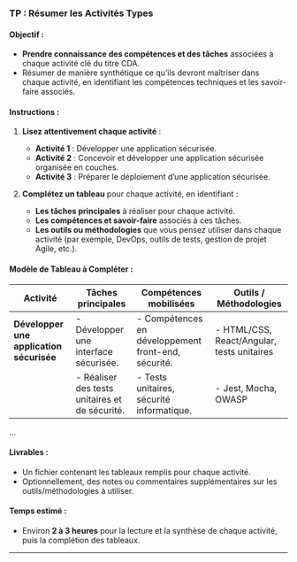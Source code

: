 ### **TP : Résumer les Activités Types**

#### Objectif :
- **Prendre connaissance des compétences et des tâches** associées à chaque activité clé du titre CDA.
- Résumer de manière synthétique ce qu’ils devront maîtriser dans chaque activité, en identifiant les compétences techniques et les savoir-faire associés.

#### Instructions :
1. **Lisez attentivement chaque activité** :  
   - **Activité 1** : Développer une application sécurisée.  
   - **Activité 2** : Concevoir et développer une application sécurisée organisée en couches.  
   - **Activité 3** : Préparer le déploiement d’une application sécurisée.  

2. **Complétez un tableau** pour chaque activité, en identifiant :  
   - **Les tâches principales** à réaliser pour chaque activité.  
   - **Les compétences et savoir-faire** associés à ces tâches.  
   - **Les outils ou méthodologies** que vous pensez utiliser dans chaque activité (par exemple, DevOps, outils de tests, gestion de projet Agile, etc.).

#### Modèle de Tableau à Compléter :

| **Activité**                             | **Tâches principales**                                             | **Compétences mobilisées**                              | **Outils / Méthodologies**                     |
|------------------------------------------|-------------------------------------------------------------------|--------------------------------------------------------|-----------------------------------------------|
| **Développer une application sécurisée** | - Développer une interface sécurisée.                             | - Compétences en développement front-end, sécurité.     | - HTML/CSS, React/Angular, tests unitaires    |
|                                          | - Réaliser des tests unitaires et de sécurité.                    | - Tests unitaires, sécurité informatique.               | - Jest, Mocha, OWASP                        |

...

#### Livrables :
- Un fichier contenant les tableaux remplis pour chaque activité.
- Optionnellement, des notes ou commentaires supplémentaires sur les outils/méthodologies à utiliser.

#### Temps estimé :
- Environ **2 à 3 heures** pour la lecture et la synthèse de chaque activité, puis la complétion des tableaux.

---


